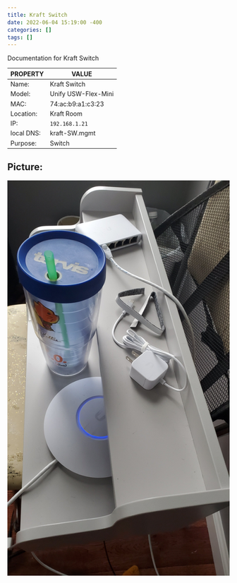 ```yaml
---
title: Kraft Switch
date: 2022-06-04 15:19:00 -400
categories: []
tags: []
---
```


Documentation for Kraft Switch

| PROPERTY   | VALUE               |
| ---------- | ------------------- |
| Name:      | Kraft Switch        |
| Model:     | Unify USW-Flex-Mini |
| MAC:       | 74:ac:b9:a1:c3:23   |
| Location:  | Kraft Room          |
| IP:        | `192.168.1.21`      |
| local DNS: | kraft-SW.mgmt       |
| Purpose:   | Switch              |

## Picture:

![switch](/assets/kraft_AP_SW.jpg)
